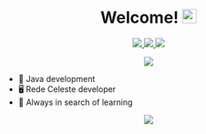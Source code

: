<div align="center">
   <h1>Welcome! <img src="https://media.giphy.com/media/hvRJCLFzcasrR4ia7z/giphy.gif" width="25px"></h1>
</div>

<p align="center">
  <a href="mailto:deserrc@gmail.com">
    <img src="https://img.shields.io/badge/-deserrc@gmail.com-2F80ED?style=flat-square&labelColor=2F80ED&logo=Gmail&logoColor=FFFFFF&link=mailto:deserrc@gmail.com">
  </a>
  <a href="https://discord.com/users/268040487800274956">
    <img src="https://img.shields.io/badge/@Deser0001-2F80ED?style=flat-square&labelColor=2F80ED&logo=discord&logoColor=FFFFFF">
  </a>
  <a href="https://twitter.com/intent/follow?screen_name=DeserRC">
    <img src="https://img.shields.io/badge/@DeserRC-2F80ED?style=flat-square&labelColor=2F80ED&logo=twitter&logoColor=FFFFFF&link=https://twitter.com/intent/follow?screen_name=DeserRC">
  </a>
</p>

<p align="center">
   <img src="https://github-readme-stats.vercel.app/api?username=DeserRC&count_private=true&show_icons=true&hide=stars&theme=react&line_height=30" />
</p>

- 👑 Java development
- 🖥️ Rede Celeste developer
- 📕 Always in search of learning

<p align="center">
   <img src="https://github-profile-trophy.vercel.app/?username=DeserRC&theme=nord&no-frame=true&margin-w=25" />
</p>
